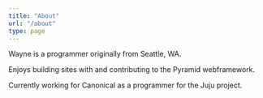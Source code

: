 ```yaml
---
title: "About"
url: "/about"
type: page
---
```


Wayne is a programmer originally from Seattle, WA.

Enjoys building sites with and contributing to the Pyramid webframework.

Currently working for Canonical as a programmer for the Juju project.

